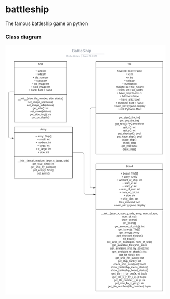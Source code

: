 # battleship
The famous battleship game on python

### Class diagram

<img src="Project13.PNG" width="580" alt="accessibility text">
